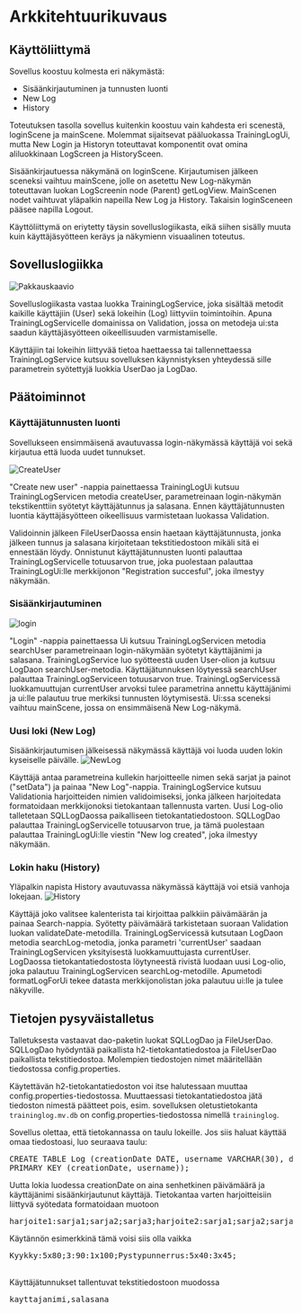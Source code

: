 # Arkkitehtuurikuvaus

## Käyttöliittymä

Sovellus koostuu kolmesta eri näkymästä:
- Sisäänkirjautuminen ja tunnusten luonti
- New Log
- History

Toteutuksen tasolla sovellus kuitenkin koostuu vain kahdesta eri scenestä, loginScene ja mainScene. Molemmat sijaitsevat pääluokassa TrainingLogUi, mutta New Login ja Historyn toteuttavat komponentit ovat omina aliluokkinaan LogScreen ja HistorySceen. 

Sisäänkirjautuessa näkymänä on loginScene. Kirjautumisen jälkeen sceneksi vaihtuu mainScene, jolle on asetettu New Log-näkymän toteuttavan luokan LogScreenin node (Parent) getLogView. MainScenen nodet vaihtuvat yläpalkin napeilla New Log ja History. Takaisin loginSceneen pääsee napilla Logout.

Käyttöliittymä on eriytetty täysin sovelluslogiikasta, eikä siihen sisälly muuta kuin käyttäjäsyötteen keräys ja näkymienn visuaalinen toteutus.

## Sovelluslogiikka
![Pakkauskaavio](https://github.com/ktatu/ohjtekniikka/blob/master/dokumentaatio/kuvat/package.png)

Sovelluslogiikasta vastaa luokka TrainingLogService, joka sisältää metodit kaikille käyttäjiin (User) sekä lokeihin (Log) liittyviin toimintoihin. Apuna TrainingLogServicelle domainissa on Validation, jossa on metodeja ui:sta saadun käyttäjäsyötteen oikeellisuuden varmistamiselle.

Käyttäjiin tai lokeihin liittyvää tietoa haettaessa tai tallennettaessa TrainingLogService kutsuu sovelluksen käynnistyksen yhteydessä sille parametrein syötettyjä luokkia UserDao ja LogDao.

## Päätoiminnot
### Käyttäjätunnusten luonti
Sovellukseen ensimmäisenä avautuvassa login-näkymässä käyttäjä voi sekä kirjautua että luoda uudet tunnukset.

![CreateUser](https://github.com/ktatu/ohjtekniikka/blob/master/dokumentaatio/kuvat/Tunnusten%20luominen.png)

<p>"Create new user" -nappia painettaessa TrainingLogUi kutsuu TrainingLogServicen metodia createUser, parametreinaan login-näkymän tekstikenttiin syötetyt käyttäjätunnus ja salasana. Ennen käyttäjätunnusten luontia käyttäjäsyötteen oikeellisuus varmistetaan luokassa Validation.</p> 
<p>Validoinnin jälkeen FileUserDaossa ensin haetaan käyttäjätunnusta, jonka jälkeen tunnus ja salasana kirjoitetaan tekstitiedostoon mikäli sitä ei ennestään löydy. Onnistunut käyttäjätunnusten luonti palauttaa TrainingLogServicelle totuusarvon true, joka puolestaan palauttaa TrainingLogUi:lle merkkijonon "Registration succesful", joka ilmestyy näkymään.</p>

### Sisäänkirjautuminen
![login](https://github.com/ktatu/ohjtekniikka/blob/master/dokumentaatio/kuvat/Sis%C3%A4%C3%A4nkirjautuminen.png)

<p>"Login" -nappia painettaessa Ui kutsuu TrainingLogServicen metodia searchUser parametreinaan login-näkymään syötetyt käyttäjänimi ja salasana. TrainingLogService luo syötteestä uuden User-olion ja kutsuu LogDaon searchUser-metodia. Käyttäjätunnuksen löytyessä searchUser palauttaa TrainingLogServiceen totuusarvon true. TrainingLogServicessä luokkamuuttujan currentUser arvoksi tulee parametrina annettu käyttäjänimi ja ui:lle palautuu true merkiksi tunnusten löytymisestä. Ui:ssa sceneksi vaihtuu mainScene, jossa on ensimmäisenä New Log-näkymä.</p>
 
### Uusi loki (New Log)
Sisäänkirjautumisen jälkeisessä näkymässä käyttäjä voi luoda uuden lokin kyseiselle päivälle.
![NewLog](https://github.com/ktatu/ohjtekniikka/blob/master/dokumentaatio/kuvat/Uusi%20loki.png)

<p>Käyttäjä antaa parametreina kullekin harjoitteelle nimen sekä sarjat ja painot ("setData") ja painaa "New Log"-nappia. TrainingLogService kutsuu Validationia harjoitteiden nimien validoimiseksi, jonka jälkeen harjoitedata formatoidaan merkkijonoksi tietokantaan tallennusta varten. Uusi Log-olio talletetaan SQLLogDaossa paikalliseen tietokantatiedostoon. SQLLogDao palauttaa TrainingLogServicelle totuusarvon true, ja tämä puolestaan palauttaa TrainingLogUi:lle viestin "New log created", joka ilmestyy näkymään.</p>
 
### Lokin haku (History)
Yläpalkin napista History avautuvassa näkymässä käyttäjä voi etsiä vanhoja lokejaan.
![History](https://github.com/ktatu/ohjtekniikka/blob/master/dokumentaatio/kuvat/Lokin%20haku%20(1).png)

<p>Käyttäjä joko valitsee kalenterista tai kirjoittaa palkkiin päivämäärän ja painaa Search-nappia. Syötetty päivämäärä tarkistetaan suoraan Validation luokan validateDate-metodilla. TrainingLogServicessä kutsutaan LogDaon metodia searchLog-metodia, jonka parametri 'currentUser' saadaan TrainingLogServicen yksityisestä luokkamuuttujasta currentUser. LogDaossa tietokantatiedostosta löytyneestä rivistä luodaan uusi Log-olio, joka palautuu TrainingLogServicen searchLog-metodille. Apumetodi formatLogForUi tekee datasta merkkijonolistan joka palautuu ui:lle ja tulee näkyville.</p>

## Tietojen pysyväistalletus
Talletuksesta vastaavat dao-paketin luokat SQLLogDao ja FileUserDao. SQLLogDao hyödyntää paikallista h2-tietokantatiedostoa ja FileUserDao paikallista tekstitiedostoa. Molempien tiedostojen nimet määritellään tiedostossa config.properties.

Käytettävän h2-tietokantatiedoston voi itse halutessaan muuttaa config.properties-tiedostossa. Muuttaessasi tietokantatiedostoa jätä tiedoston nimestä päätteet pois, esim. sovelluksen oletustietokanta ```traininglog.mv.db``` on config.properties-tiedostossa nimellä ```traininglog```.

Sovellus olettaa, että tietokannassa on taulu lokeille. Jos siis haluat käyttää omaa tiedostoasi, luo seuraava taulu:
<pre>
CREATE TABLE Log (creationDate DATE, username VARCHAR(30), data VARCHAR(150), 
PRIMARY KEY (creationDate, username));
</pre>

Uutta lokia luodessa creationDate on aina senhetkinen päivämäärä ja käyttäjänimi sisäänkirjautunut käyttäjä. Tietokantaa varten harjoitteisiin liittyvä syötedata formatoidaan muotoon 
<pre>
harjoite1:sarja1;sarja2;sarja3;harjoite2:sarja1;sarja2;sarja3;
</pre>
Käytännön esimerkkinä tämä voisi siis olla vaikka 
<pre>
Kyykky:5x80;3:90:1x100;Pystypunnerrus:5x40:3x45;
</pre>
<br>
Käyttäjätunnukset tallentuvat tekstitiedostoon muodossa
<pre>
kayttajanimi,salasana
</pre>
